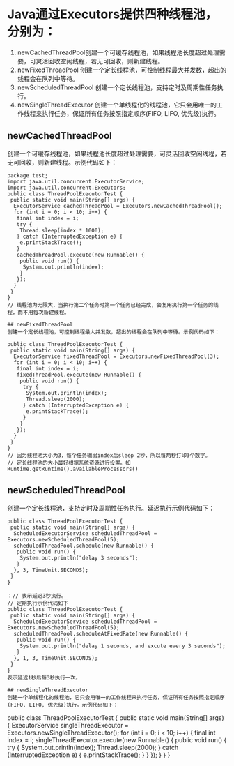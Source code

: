 # Java通过Executors提供四种线程池，分别为：
1. newCachedThreadPool创建一个可缓存线程池，如果线程池长度超过处理需要，可灵活回收空闲线程，若无可回收，则新建线程。
2. newFixedThreadPool 创建一个定长线程池，可控制线程最大并发数，超出的线程会在队列中等待。
3. newScheduledThreadPool 创建一个定长线程池，支持定时及周期性任务执行。
4. newSingleThreadExecutor 创建一个单线程化的线程池，它只会用唯一的工作线程来执行任务，保证所有任务按照指定顺序(FIFO, LIFO, 优先级)执行。

## newCachedThreadPool
创建一个可缓存线程池，如果线程池长度超过处理需要，可灵活回收空闲线程，若无可回收，则新建线程。示例代码如下：
```
package test; 
import java.util.concurrent.ExecutorService; 
import java.util.concurrent.Executors; 
public class ThreadPoolExecutorTest { 
 public static void main(String[] args) { 
  ExecutorService cachedThreadPool = Executors.newCachedThreadPool(); 
  for (int i = 0; i < 10; i++) { 
   final int index = i; 
   try { 
    Thread.sleep(index * 1000); 
   } catch (InterruptedException e) { 
    e.printStackTrace(); 
   } 
   cachedThreadPool.execute(new Runnable() { 
    public void run() { 
     System.out.println(index); 
    } 
   }); 
  } 
 } 
} 
// 线程池为无限大，当执行第二个任务时第一个任务已经完成，会复用执行第一个任务的线程，而不用每次新建线程。
 
## newFixedThreadPool
创建一个定长线程池，可控制线程最大并发数，超出的线程会在队列中等待。示例代码如下：

public class ThreadPoolExecutorTest { 
 public static void main(String[] args) { 
  ExecutorService fixedThreadPool = Executors.newFixedThreadPool(3); 
  for (int i = 0; i < 10; i++) { 
   final int index = i; 
   fixedThreadPool.execute(new Runnable() { 
    public void run() { 
     try { 
      System.out.println(index); 
      Thread.sleep(2000); 
     } catch (InterruptedException e) { 
      e.printStackTrace(); 
     } 
    } 
   }); 
  } 
 } 
} 
// 因为线程池大小为3，每个任务输出index后sleep 2秒，所以每两秒打印3个数字。
// 定长线程池的大小最好根据系统资源进行设置。如Runtime.getRuntime().availableProcessors()
```
##  newScheduledThreadPool
创建一个定长线程池，支持定时及周期性任务执行。延迟执行示例代码如下：

```
public class ThreadPoolExecutorTest { 
 public static void main(String[] args) { 
  ScheduledExecutorService scheduledThreadPool = Executors.newScheduledThreadPool(5); 
  scheduledThreadPool.schedule(new Runnable() { 
   public void run() { 
    System.out.println("delay 3 seconds"); 
   } 
  }, 3, TimeUnit.SECONDS); 
 } 
} 

：// 表示延迟3秒执行。
// 定期执行示例代码如下
public class ThreadPoolExecutorTest { 
 public static void main(String[] args) { 
  ScheduledExecutorService scheduledThreadPool = Executors.newScheduledThreadPool(5); 
  scheduledThreadPool.scheduleAtFixedRate(new Runnable() { 
   public void run() { 
    System.out.println("delay 1 seconds, and excute every 3 seconds"); 
   } 
  }, 1, 3, TimeUnit.SECONDS); 
 } 
} 
表示延迟1秒后每3秒执行一次。

## newSingleThreadExecutor
创建一个单线程化的线程池，它只会用唯一的工作线程来执行任务，保证所有任务按照指定顺序(FIFO, LIFO, 优先级)执行。示例代码如下：

```
public class ThreadPoolExecutorTest { 
 public static void main(String[] args) { 
  ExecutorService singleThreadExecutor = Executors.newSingleThreadExecutor(); 
  for (int i = 0; i < 10; i++) { 
   final int index = i; 
   singleThreadExecutor.execute(new Runnable() { 
    public void run() { 
     try { 
      System.out.println(index); 
      Thread.sleep(2000); 
     } catch (InterruptedException e) { 
      e.printStackTrace(); 
     } 
    } 
   }); 
  } 
 } 
} 
```
